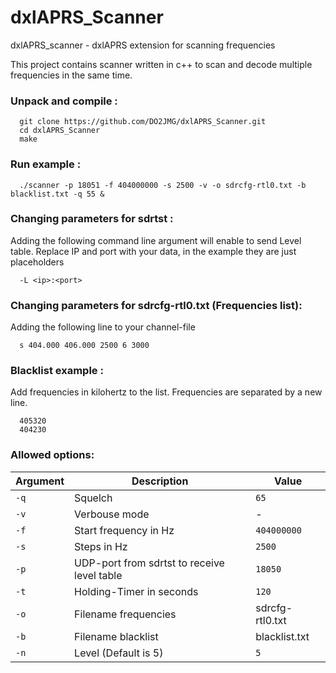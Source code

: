 # dxlAPRS_Scanner
dxlAPRS_scanner - dxlAPRS extension for scanning frequencies

This project contains scanner written in c++ to scan and decode multiple frequencies in the same time.

### Unpack and compile :

```
  git clone https://github.com/DO2JMG/dxlAPRS_Scanner.git
  cd dxlAPRS_Scanner
  make
```

### Run example :

```
  ./scanner -p 18051 -f 404000000 -s 2500 -v -o sdrcfg-rtl0.txt -b blacklist.txt -q 55 &
```

### Changing parameters for sdrtst :

Adding the following command line argument will enable to send Level table. Replace IP and port with your data, in the example they are just placeholders

```
  -L <ip>:<port>
```

### Changing parameters for sdrcfg-rtl0.txt (Frequencies list):

Adding the following line to your channel-file

```
  s 404.000 406.000 2500 6 3000
```

### Blacklist example :

Add frequencies in kilohertz to the list. Frequencies are separated by a new line.

```
  405320
  404230
```

### Allowed options:

Argument|Description|Value
-|-|-
`-q`|Squelch|`65`
`-v`|Verbouse mode|-
`-f`|Start frequency in Hz|`404000000`
`-s`|Steps in Hz|`2500`
`-p`|UDP-port from sdrtst to receive level table|`18050`
`-t`|Holding-Timer in seconds|`120`
`-o`|Filename frequencies|sdrcfg-rtl0.txt
`-b`|Filename blacklist|blacklist.txt
`-n`|Level (Default is 5)|`5`

